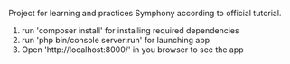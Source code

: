 Project for learning and practices Symphony according to official tutorial.

 1. run 'composer install' for installing required dependencies
 2. run 'php bin/console server:run' for launching app
 3. Open 'http://localhost:8000/' in you browser to see the app